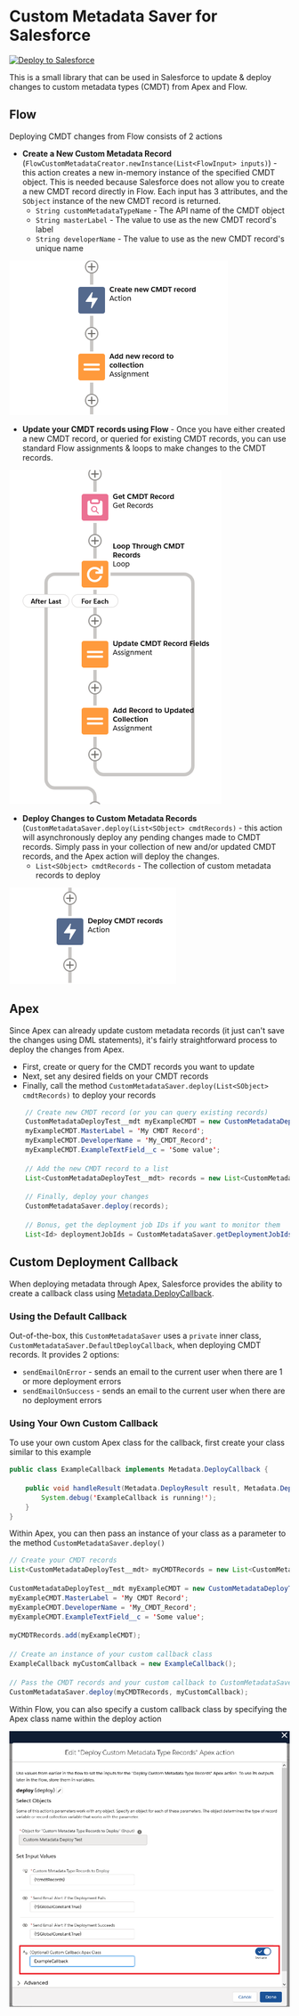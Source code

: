 # Custom Metadata Saver for Salesforce

<a href="https://githubsfdeploy.herokuapp.com">
  <img alt="Deploy to Salesforce"
       src="https://raw.githubusercontent.com/afawcett/githubsfdeploy/master/deploy.png">
</a>

This is a small library that can be used in Salesforce to update & deploy changes to custom metadata types (CMDT) from Apex and Flow.

## Flow

Deploying CMDT changes from Flow consists of 2 actions

-   **Create a New Custom Metadata Record** (`FlowCustomMetadataCreator.newInstance(List<FlowInput> inputs)`) - this action creates a new in-memory instance of the specified CMDT object. This is needed because Salesforce does not allow you to create a new CMDT record directly in Flow. Each input has 3 attributes, and the `SObject` instance of the new CMDT record is returned.
    -   `String customMetadataTypeName` - The API name of the CMDT object
    -   `String masterLabel` - The value to use as the new CMDT record's label
    -   `String developerName` - The value to use as the new CMDT record's unique name

![Flow: Create New CMDT Record](./content/flow-create-new-cmdt-record.png)

-   **Update your CMDT records using Flow** - Once you have either created a new CMDT record, or queried for existing CMDT records, you can use standard Flow assignments & loops to make changes to the CMDT records.

![Flow: Update CMDT Record Field](./content/flow-get-cmdt-and-update.png)

-   **Deploy Changes to Custom Metadata Records** (`CustomMetadataSaver.deploy(List<SObject> cmdtRecords)` - this action will asynchronously deploy any pending changes made to CMDT records. Simply pass in your collection of new and/or updated CMDT records, and the Apex action will deploy the changes.
    -   `List<SObject> cmdtRecords` - The collection of custom metadata records to deploy

![Flow: Deploy CMDT Records](./content/flow-deploy-cmdt-records.png)

## Apex

Since Apex can already update custom metadata records (it just can't save the changes using DML statements), it's fairly straightforward process to deploy the changes from Apex.

-   First, create or query for the CMDT records you want to update
-   Next, set any desired fields on your CMDT records
-   Finally, call the method `CustomMetadataSaver.deploy(List<SObject> cmdtRecords)` to deploy your records

```java
    // Create new CMDT record (or you can query existing records)
    CustomMetadataDeployTest__mdt myExampleCMDT = new CustomMetadataDeployTest__mdt();
    myExampleCMDT.MasterLabel = 'My CMDT Record';
    myExampleCMDT.DeveloperName = 'My_CMDT_Record';
    myExampleCMDT.ExampleTextField__c = 'Some value';

    // Add the new CMDT record to a list
    List<CustomMetadataDeployTest__mdt> records = new List<CustomMetadataDeployTest__mdt>{myExampleCMDT};

    // Finally, deploy your changes
    CustomMetadataSaver.deploy(records);

    // Bonus, get the deployment job IDs if you want to monitor them
    List<Id> deploymentJobIds = CustomMetadataSaver.getDeploymentJobIds();
```

## Custom Deployment Callback

When deploying metadata through Apex, Salesforce provides the ability to create a callback class using [Metadata.DeployCallback](https://developer.salesforce.com/docs/atlas.en-us.apexcode.meta/apexcode/apex_interface_Metadata_DeployCallback.htm).

### Using the Default Callback

Out-of-the-box, this `CustomMetadataSaver` uses a `private` inner class, `CustomMetadataSaver.DefaultDeployCallback`, when deploying CMDT records. It provides 2 options:

-   `sendEmailOnError` - sends an email to the current user when there are 1 or more deployment errors
-   `sendEmailOnSuccess` - sends an email to the current user when there are no deployment errors

### Using Your Own Custom Callback

To use your own custom Apex class for the callback, first create your class similar to this example

```java
public class ExampleCallback implements Metadata.DeployCallback {

    public void handleResult(Metadata.DeployResult result, Metadata.DeployCallbackContext context) {
        System.debug('ExampleCallback is running!');
    }
}

```

Within Apex, you can then pass an instance of your class as a parameter to the method `CustomMetadataSaver.deploy()`

```java
// Create your CMDT records
List<CustomMetadataDeployTest__mdt> myCMDTRecords = new List<CustomMetadataDeployTest__mdt>();

CustomMetadataDeployTest__mdt myExampleCMDT = new CustomMetadataDeployTest__mdt();
myExampleCMDT.MasterLabel = 'My CMDT Record';
myExampleCMDT.DeveloperName = 'My_CMDT_Record';
myExampleCMDT.ExampleTextField__c = 'Some value';

myCMDTRecords.add(myExampleCMDT);

// Create an instance of your custom callback class
ExampleCallback myCustomCallback = new ExampleCallback();

// Pass the CMDT records and your custom callback to CustomMetadataSaver
CustomMetadataSaver.deploy(myCMDTRecords, myCustomCallback);

```

Within Flow, you can also specify a custom callback class by specifying the Apex class name within the deploy action

![Flow: Deploy with Custom Callback](./content/flow-deploy-with-custom-callback.png)
